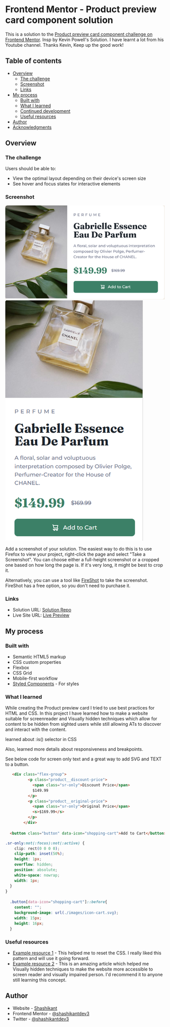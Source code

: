 # Frontend Mentor - Product preview card component solution

This is a solution to the [Product preview card component challenge on Frontend Mentor](https://www.frontendmentor.io/challenges/product-preview-card-component-GO7UmttRfa). Insp by Kevin Powell's Solution. I have learnt a lot from his Youtube channel. Thanks Kevin, Keep up the good work! 

## Table of contents

- [Overview](#overview)
  - [The challenge](#the-challenge)
  - [Screenshot](#screenshot)
  - [Links](#links)
- [My process](#my-process)
  - [Built with](#built-with)
  - [What I learned](#what-i-learned)
  - [Continued development](#continued-development)
  - [Useful resources](#useful-resources)
- [Author](#author)
- [Acknowledgments](#acknowledgments)

## Overview

### The challenge

Users should be able to:

- View the optimal layout depending on their device's screen size
- See hover and focus states for interactive elements

### Screenshot

![](./Screenshot-desktop-view.png)
![](./Screenshot-mobile-view.png)

Add a screenshot of your solution. The easiest way to do this is to use Firefox to view your project, right-click the page and select "Take a Screenshot". You can choose either a full-height screenshot or a cropped one based on how long the page is. If it's very long, it might be best to crop it.

Alternatively, you can use a tool like [FireShot](https://getfireshot.com/) to take the screenshot. FireShot has a free option, so you don't need to purchase it. 

### Links

- Solution URL: [Solution Repo](https://github.com/shashikantdev3/FrontendMentor-Challange-product-preview-card-component-main)
- Live Site URL: [Live Preview](https://shashikantdev3.github.io/FrontendMentor-Challange-product-preview-card-component-main/)

## My process

### Built with

- Semantic HTML5 markup
- CSS custom properties
- Flexbox
- CSS Grid
- Mobile-first workflow
- [Styled Components](https://styled-components.com/) - For styles


### What I learned

While creating the Product preview card I tried to use best practices for HTML and CSS. In this project I have learned how to make a website suitable for screenreader and Visually hidden techniques which allow for content to be hidden from sighted users while still allowing ATs to discover and interact with the content.

learned about :is() selector in CSS

Also, learned more details about responsiveness and breakpoints.

See below code for screen only text and a great way to add SVG and TEXT to a button. 

```html
   <div class="flex-group">
          <p class="product__discount-price">
            <span class="sr-only">Discount Price</span>
            $149.99
          </p>
          <p class="product__original-price">
            <span class="sr-only">Original Price</span>
            <s>$169.99</s>
          </p>
        </div>
        
  <button class="button" data-icon="shopping-cart">Add to Cart</button>
```
```css
.sr-only:not(:focus):not(:active) {
    clip: rect(0 0 0 0); 
    clip-path: inset(50%);
    height: 1px;
    overflow: hidden;
    position: absolute;
    white-space: nowrap; 
    width: 1px;
  }
}

  .button[data-icon="shopping-cart"]::before{
    content: "";
    background-image: url(./images/icon-cart.svg);
    width: 15px;
    height: 16px;
  }
```
### Useful resources

- [Example resource 1](https://www.joshwcomeau.com/css/custom-css-reset/) - This helped me to reset the CSS. I really liked this pattern and will use it going forward.
- [Example resource 2](https://www.scottohara.me/blog/2017/04/14/inclusively-hidden.html) - This is an amazing article which helped me Visually hidden techniques to make the website more accessible to screen reader and visually impaired person. I'd recommend it to anyone still learning this concept.


## Author

- Website - [Shashikant](https://www.your-site.com)
- Frontend Mentor - [@shashikantdev3](https://www.frontendmentor.io/profile/shashikantdev3)
- Twitter - [@shashikantdev3](https://www.twitter.com/shashikantdev3)

